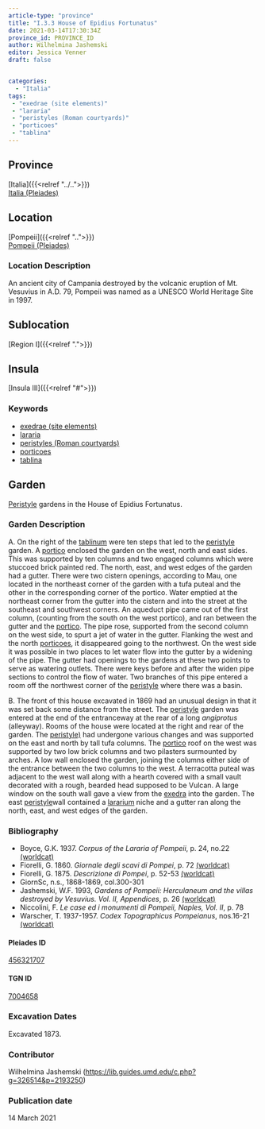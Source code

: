 ```yaml
---
article-type: "province"
title: "I.3.3 House of Epidius Fortunatus"
date: 2021-03-14T17:30:34Z
province_id: PROVINCE_ID
author: Wilhelmina Jashemski
editor: Jessica Venner
draft: false


categories:
  - "Italia"
tags:
 - "exedrae (site elements)"
 - "lararia"
 - "peristyles (Roman courtyards)"
 - "porticoes"
 - "tablina"
---
```


## Province
[Italia]({{<relref "../..">}}) \
[Italia (Pleiades)](https://pleiades.stoa.org/places/1052)

## Location
[Pompeii]({{<relref "..">}}) \
[Pompeii (Pleiades)](https://pleiades.stoa.org/places/433032)


### Location Description
An ancient city of Campania destroyed by the volcanic eruption of Mt. Vesuvius in A.D. 79, Pompeii was named as a UNESCO World Heritage Site in 1997.

## Sublocation
[Region I]({{<relref ".">}})
## Insula
[Insula III]({{<relref "#">}})

### Keywords
- [exedrae (site elements)](http://vocab.getty.edu/page/aat/300081589)
- [lararia](http://vocab.getty.edu/page/aat/300400600)
- [peristyles (Roman courtyards)](http://vocab.getty.edu/page/aat/300080971)
- [porticoes](http://vocab.getty.edu/page/aat/300004145)
- [tablina](http://vocab.getty.edu/page/aat/300004180)


## Garden
[Peristyle](http://vocab.getty.edu/page/aat/300080971) gardens in the House of Epidius Fortunatus.

### Garden Description
A. On the right of the [tablinum](http://vocab.getty.edu/page/aat/300004180) were ten steps that led to the [peristyle](http://vocab.getty.edu/page/aat/300080971) garden. A [portico](http://vocab.getty.edu/page/aat/300004145) enclosed the garden on the west, north and east sides. This was supported by ten columns and two engaged columns which were stuccoed brick painted red. The north, east, and west edges of the garden had a gutter. There were two cistern openings, according to Mau, one located in the northeast corner of the garden with a tufa puteal and the other in the corresponding corner of the portico. Water emptied at the northeast corner from the gutter into the cistern and into the street at the southeast and southwest corners. An aqueduct pipe came out of the first column, (counting from the south on the west portico), and ran between the gutter and the [portico](http://vocab.getty.edu/page/aat/300004145). The pipe rose, supported from the second column on the west side, to spurt a jet of water in the gutter. Flanking the west and the north [porticoes](http://vocab.getty.edu/page/aat/300004145), it disappeared going to the northwest. On the west side it was possible in two places to let water flow into the gutter by a widening of the pipe. The gutter had openings to the gardens at these two points to serve as watering outlets. There were keys before and after the widen pipe sections to control the flow of water. Two branches of this pipe entered a room off the northwest corner of the [peristyle](http://vocab.getty.edu/page/aat/300080971) where there was a basin.

B. The front of this house excavated in 1869 had an unusual design in that it was set back some distance from the street. The [peristyle](http://vocab.getty.edu/page/aat/300080971) garden was entered at the end of the entranceway at the rear of a long *angiprotus* (alleyway). Rooms of the house were located at the right and rear of the garden. The [peristyle)](http://vocab.getty.edu/page/aat/300080971) had undergone various changes and was supported on the east and north by tall tufa columns. The [portico](http://vocab.getty.edu/page/aat/300004145) roof on the west was supported by two low brick columns and two pilasters surmounted by arches. A low wall enclosed the garden, joining the columns either side of the entrance between the two columns to the west. A terracotta puteal was adjacent to the west wall along with a hearth covered with a small vault decorated with a rough, bearded head supposed to be Vulcan. A large window on the south wall gave a view from the [exedra](http://vocab.getty.edu/page/aat/300081589) into the garden. The east [peristyle](http://vocab.getty.edu/page/aat/300080971)wall contained a [lararium](http://vocab.getty.edu/page/aat/300400600) niche and a gutter ran along the north, east, and west edges of the garden.


### Bibliography

* Boyce, G.K. 1937. *Corpus of the Lararia of Pompeii*, p. 24, no.22 [(worldcat)](https://www.worldcat.org/title/corpus-of-the-lararia-of-pompeii/oclc/892026154&referer=brief_results)  
* Fiorelli, G. 1860. *Giornale degli scavi di Pompei*, p. 72 [(worldcat)](https://www.worldcat.org/title/giornale-degli-scavi-di-pompei/oclc/10781121)  
* Fiorelli, G. 1875. *Descrizione di Pompei*, p. 52-53 [(worldcat)](https://www.worldcat.org/title/descrizione-di-pompei/oclc/9528380)    
* GiornSc, n.s., 1868-1869, col.300-301  
* Jashemski, W.F. 1993, *Gardens of Pompeii: Herculaneum and the villas destroyed by Vesuvius. Vol. II, Appendices*, p. 26 [(worldcat)](https://www.worldcat.org/title/gardens-of-pompeii-herculaneum-and-the-villas-destroyed-by-vesuvius-volume-2-appendices/oclc/222353569)  
* Niccolini, F. *Le case ed i monumenti di Pompeii, Naples, Vol. II*, p. 78  
* Warscher, T. 1937-1957. *Codex Topographicus Pompeianus*, nos.16-21 [(worldcat)](https://www.worldcat.org/title/codex-topographicus-pompeianus-1937-1957-and-undated/oclc/974375313&referer=brief_results)  


<!--#### Periodo ID-->

<!-- [PERIODO_ID](https://pleiades.stoa.org/places/PLEIADES_ID) -->

#### Pleiades ID
[456321707](https://pleiades.stoa.org/places/456321707)

#### TGN ID
[7004658](http://vocab.getty.edu/page/tgn/7004658)

###  Excavation Dates
Excavated 1873.

### Contributor
Wilhelmina Jashemski (https://lib.guides.umd.edu/c.php?g=326514&p=2193250)


### Publication date
14 March 2021
<!-- Format: dd MONTH_NAME yyyy -->

<!-- DATE -->
